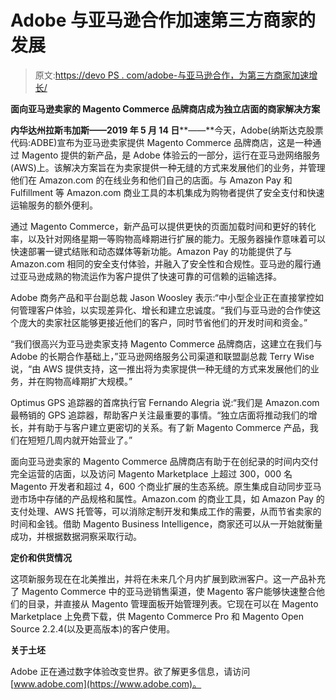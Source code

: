 # Adobe 与亚马逊合作加速第三方商家的发展

> 原文:[https://devo PS . com/adobe-与亚马逊合作，为第三方商家加速增长/](https://devops.com/adobe-collaborates-with-amazon-to-accelerate-growth-for-third-party-merchants/)

**面向亚马逊卖家的 Magento Commerce 品牌商店成为独立店面的商家解决方案**

**内华达州拉斯韦加斯——2019 年 5 月 14 日****——**今天，Adobe(纳斯达克股票代码:ADBE)宣布为亚马逊卖家提供 Magento Commerce 品牌商店，这是一种通过 Magento 提供的新产品，是 Adobe 体验云的一部分，运行在亚马逊网络服务(AWS)上。该解决方案旨在为卖家提供一种无缝的方式来发展他们的业务，并管理他们在 Amazon.com 的在线业务和他们自己的店面。与 Amazon Pay 和 Fulfillment 等 Amazon.com 商业工具的本机集成为购物者提供了安全支付和快速运输服务的额外便利。

通过 Magento Commerce，新产品可以提供更快的页面加载时间和更好的转化率，以及针对网络星期一等购物高峰期进行扩展的能力。无服务器操作意味着可以快速部署一键式结账和动态媒体等新功能。Amazon Pay 的功能提供了与 Amazon.com 相同的安全支付体验，并融入了安全性和合规性。亚马逊的履行通过亚马逊成熟的物流运作为客户提供了快速可靠的可信赖的运输选择。

Adobe 商务产品和平台副总裁 Jason Woosley 表示:“中小型企业正在直接掌控如何管理客户体验，以实现差异化、增长和建立忠诚度。“我们与亚马逊的合作使这个庞大的卖家社区能够更接近他们的客户，同时节省他们的开发时间和资金。”

“我们很高兴为亚马逊卖家支持 Magento Commerce 品牌商店，这建立在我们与 Adobe 的长期合作基础上，”亚马逊网络服务公司渠道和联盟副总裁 Terry Wise 说，“由 AWS 提供支持，这一推出将为卖家提供一种无缝的方式来发展他们的业务，并在购物高峰期扩大规模。”

Optimus GPS 追踪器的首席执行官 Fernando Alegria 说:“我们是 Amazon.com 最畅销的 GPS 追踪器，帮助客户关注最重要的事情。“独立店面将推动我们的增长，并有助于与客户建立更密切的关系。有了新 Magento Commerce 产品，我们在短短几周内就开始营业了。”

面向亚马逊卖家的 Magento Commerce 品牌商店有助于在创纪录的时间内交付完全运营的店面，以及访问 Magento Marketplace 上超过 300，000 名 Magento 开发者和超过 4，600 个商业扩展的生态系统。原生集成自动同步亚马逊市场中存储的产品规格和属性。Amazon.com 的商业工具，如 Amazon Pay 的支付处理、AWS 托管等，可以消除定制开发和集成工作的需要，从而节省卖家的时间和金钱。借助 Magento Business Intelligence，商家还可以从一开始就衡量成功，并根据数据洞察采取行动。

**定价和供货情况**

这项新服务现在在北美推出，并将在未来几个月内扩展到欧洲客户。这一产品补充了 Magento Commerce 中的亚马逊销售渠道，使 Magento 客户能够快速整合他们的目录，并直接从 Magento 管理面板开始管理列表。它现在可以在 Magento Marketplace 上免费下载，供 Magento Commerce Pro 和 Magento Open Source 2.2.4(以及更高版本)的客户使用。

**关于土坯**

Adobe 正在通过数字体验改变世界。欲了解更多信息，请访问[www.adobe.com](https://www.adobe.com)。